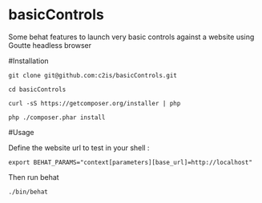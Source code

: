 basicControls
=============

Some behat features to launch very basic controls against a website using Goutte headless browser

#Installation

```code
git clone git@github.com:c2is/basicControls.git
```
```code
cd basicControls
```
```code
curl -sS https://getcomposer.org/installer | php
```
```code
php ./composer.phar install
```

#Usage

Define the website url to test in your shell :
```shell
export BEHAT_PARAMS="context[parameters][base_url]=http://localhost"
```

Then run behat
```code
./bin/behat
```
